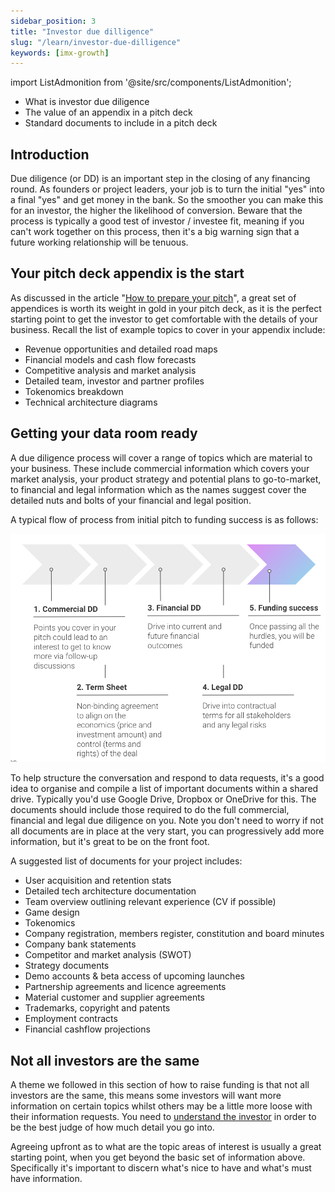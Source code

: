 ```yaml
---
sidebar_position: 3
title: "Investor due dilligence"
slug: "/learn/investor-due-dilligence"
keywords: [imx-growth]
---
```

import ListAdmonition from '@site/src/components/ListAdmonition';

<ListAdmonition>
    <ul>
        <li> What is investor due diligence</li>
        <li> The value of an appendix in a pitch deck</li>
        <li>Standard documents to include in a pitch deck </li>
     </ul>
</ListAdmonition>

## Introduction

Due diligence (or DD) is an important step in the closing of any financing round. As founders or project leaders, your job is to turn the initial "yes" into a final "yes" and get money in the bank. So the smoother you can make this for an investor, the higher the likelihood of conversion. Beware that the process is typically a good test of investor / investee fit, meaning if you can't work together on this process, then it's a big warning sign that a future working relationship will be tenuous.

## Your pitch deck appendix is the start

As discussed in the article "[How to prepare your pitch](how-to-prepare-your-pitch)", a great set of appendices is worth its weight in gold in your pitch deck, as it is the perfect starting point to get the investor to get comfortable with the details of your business. Recall the list of example topics to cover in your appendix include:

- Revenue opportunities and detailed road maps
- Financial models and cash flow forecasts
- Competitive analysis and market analysis
- Detailed team, investor and partner profiles
- Tokenomics breakdown
- Technical architecture diagrams

## Getting your data room ready

A due diligence process will cover a range of topics which are material to your business. These include commercial information which covers your market analysis, your product strategy and potential plans to go-to-market, to financial and legal information which as the names suggest cover the detailed nuts and bolts of your financial and legal position.

A typical flow of process from initial pitch to funding success is as follows:

![](../../../../../../static/img/learn/investor-due-dilligence.png)

To help structure the conversation and respond to data requests, it's a good idea to organise and compile a list of important documents within a shared drive. Typically you'd use Google Drive, Dropbox or OneDrive for this. The documents should include those required to do the full commercial, financial and legal due diligence on you. Note you don't need to worry if not all documents are in place at the very start, you can progressively add more information, but it's great to be on the front foot.

A suggested list of documents for your project includes:

- User acquisition and retention stats
- Detailed tech architecture documentation
- Team overview outlining relevant experience (CV if possible)
- Game design
- Tokenomics
- Company registration, members register, constitution and board minutes
- Company bank statements
- Competitor and market analysis (SWOT)
- Strategy documents
- Demo accounts & beta access of upcoming launches
- Partnership agreements and licence agreements
- Material customer and supplier agreements
- Trademarks, copyright and patents
- Employment contracts
- Financial cashflow projections

## Not all investors are the same

A theme we followed in this section of how to raise funding is that not all investors are the same, this means some investors will want more information on certain topics whilst others may be a little more loose with their information requests. You need to [understand the investor](understanding-the-investor) in order to be the best judge of how much detail you go into.

Agreeing upfront as to what are the topic areas of interest is usually a great starting point, when you get beyond the basic set of information above. Specifically it's important to discern what's nice to have and what's must have information.


